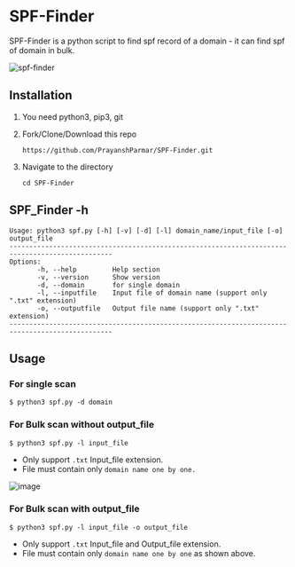 # SPF-Finder
SPF-Finder is a python script to find spf record of a domain - it can find spf of domain in bulk.

![spf-finder](https://user-images.githubusercontent.com/103236128/200907370-ff25c116-6ef6-4762-bb43-991eef891684.png)

## Installation

1. You need python3, pip3, git

2. Fork/Clone/Download this repo
   ```
   https://github.com/PrayanshParmar/SPF-Finder.git
   ```
 
3. Navigate to the directory
   ```
   cd SPF-Finder
   ```

## SPF_Finder -h
```
Usage: python3 spf.py [-h] [-v] [-d] [-l] domain_name/input_file [-o] output_file
------------------------------------------------------------------------------------------------
Options:    
       -h, --help         Help section
       -v, --version      Show version
       -d, --domain       for single domain
       -l, --inputfile    Input file of domain name (support only ".txt" extension)
       -o, --outputfile   Output file name (support only ".txt" extension)
------------------------------------------------------------------------------------------------
```

## Usage

### For single scan
`$ python3 spf.py -d domain`

### For Bulk scan without output_file
`$ python3 spf.py -l input_file`
- Only support `.txt` Input_file extension.
- File must contain only `domain name one by one.`

![image](https://user-images.githubusercontent.com/103236128/200896923-48c03dc6-098a-4a8a-af26-0b43aafc3ba1.png)

### For Bulk scan with output_file
`$ python3 spf.py -l input_file -o output_file`
- Only support `.txt` Input_file and Output_file extension.
- File must contain only `domain name one by one` as shown above.

























